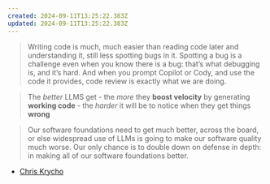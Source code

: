 ```yaml
---
created: 2024-09-11T13:25:22.383Z
updated: 2024-09-11T13:25:22.383Z
---
```

> Writing code is much, much easier than reading code later and understanding it, still less spotting bugs in it. Spotting a bug is a challenge even when you know there is a bug: that’s what debugging is, and it’s hard. And when you prompt Copilot or Cody, and use the code it provides, code review is exactly what we are doing.

> The _better_ LLMS get -
>      the _more_ they **boost velocity**
>      by generating **working code** -
> the _harder_ it will be to notice when
>      they get things **wrong**

> Our software foundations need to get much better, across the board, or else widespread use of LLMs is going to make our software quality much worse. Our only chance is to double down on defense in depth: in making all of our software foundations better.

- [Chris Krycho](https://v5.chriskrycho.com/elsewhere/substrate-engineering/)